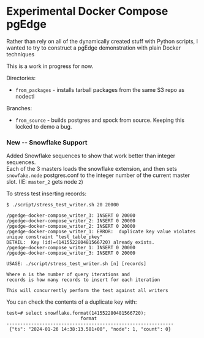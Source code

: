 # Experimental Docker Compose pgEdge

Rather than rely on all of the dynamically created stuff 
with Python scripts, I wanted to try to construct a 
pgEdge demonstration with plain Docker techniques

This is a work in progress for now.

Directories:

* `from_packages` - installs tarball packages from the same S3 repo as nodectl

Branches:

* `from_source` - builds postgres and spock from source.  Keeping this locked to demo a bug.


### New -- Snowflake Support

Added Snowflake sequences to show that work better than integer sequences.  
Each of the 3 masters loads the snowflake extension, and then sets `snowfake.node` postgres.conf 
to the integer number of the current master slot.  (IE:  `master_2` gets node `2`)

To stress test inserting records:

```
$ ./script/stress_test_writer.sh 20 20000

/pgedge-docker-compose_writer_3: INSERT 0 20000
/pgedge-docker-compose_writer_2: INSERT 0 20000
/pgedge-docker-compose_writer_2: INSERT 0 20000
/pgedge-docker-compose_writer_1: ERROR:  duplicate key value violates unique constraint "test_table_pkey"
DETAIL:  Key (id)=(141552280481566720) already exists.
/pgedge-docker-compose_writer_1: INSERT 0 20000
/pgedge-docker-compose_writer_3: INSERT 0 20000
```

```
USAGE: ./script/stress_test_writer.sh [n] [records]

Where n is the number of query iterations and
records is how many records to insert for each iteration

This will concurrently perform the test against all writers
```

You can check the contents of a duplicate key with:

```
test=# select snowflake.format(141552280481566720);
                           format                            
-------------------------------------------------------------
 {"ts": "2024-01-26 14:38:13.581+00", "node": 1, "count": 0}
```
